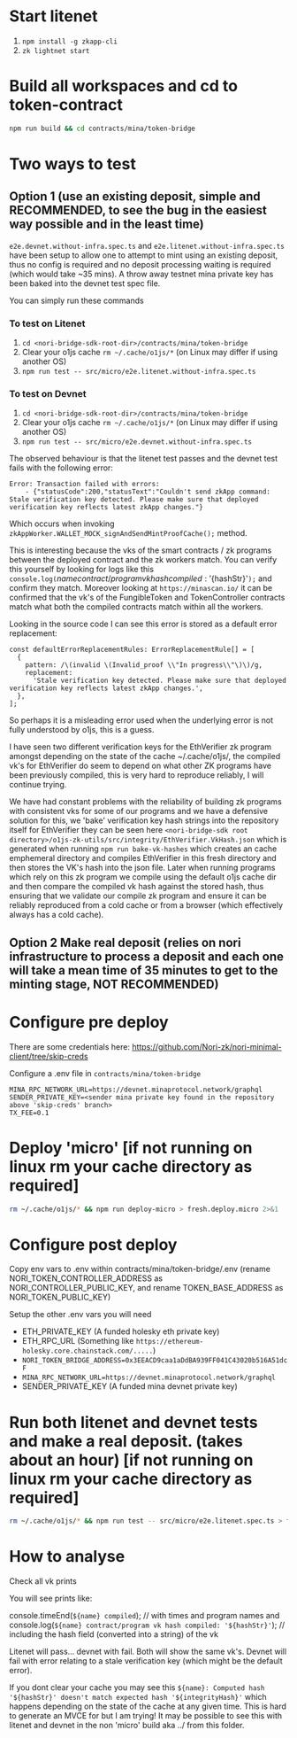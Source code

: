 # Start litenet
1. `npm install -g zkapp-cli`
2. `zk lightnet start`

# Build all workspaces and cd to token-contract
```sh
npm run build && cd contracts/mina/token-bridge
```

# Two ways to test

## Option 1 (use an existing deposit, simple and RECOMMENDED, to see the bug in the easiest way possible and in the least time)

`e2e.devnet.without-infra.spec.ts` and `e2e.litenet.without-infra.spec.ts` have been setup to allow one to attempt to mint using an existing deposit, thus no config is required and no deposit processing waiting is required (which would take ~35 mins). A throw away testnet mina private key has been baked into the devnet test spec file.

You can simply run these commands

### To test on Litenet
1. `cd <nori-bridge-sdk-root-dir>/contracts/mina/token-bridge`
2. Clear your o1js cache `rm ~/.cache/o1js/*` (on Linux may differ if using another OS)
3. `npm run test -- src/micro/e2e.litenet.without-infra.spec.ts`

### To test on Devnet
1. `cd <nori-bridge-sdk-root-dir>/contracts/mina/token-bridge`
2. Clear your o1js cache `rm ~/.cache/o1js/*` (on Linux may differ if using another OS)
3. `npm run test -- src/micro/e2e.devnet.without-infra.spec.ts`

The observed behaviour is that the litenet test passes and the devnet test fails with the following error:
```
Error: Transaction failed with errors:
    - {"statusCode":200,"statusText":"Couldn't send zkApp command: Stale verification key detected. Please make sure that deployed verification key reflects latest zkApp changes."}
```

Which occurs when invoking `zkAppWorker.WALLET_MOCK_signAndSendMintProofCache();` method. 

This is interesting because the vks of the smart contracts / zk programs between the deployed contract and the zk workers match. You can verify this yourself by looking for logs like this `console.log(`${name} contract/program vk hash compiled: '${hashStr}'`);` and confirm they match. Moreover looking at `https://minascan.io/` it can be confirmed that the vk's of the FungibleToken and TokenController contracts match what both the compiled contracts match within all the workers.

Looking in the source code I can see this error is stored as a default error replacement:

```
const defaultErrorReplacementRules: ErrorReplacementRule[] = [
  {
    pattern: /\(invalid \(Invalid_proof \\"In progress\\"\)\)/g,
    replacement:
      'Stale verification key detected. Please make sure that deployed verification key reflects latest zkApp changes.',
  },
];
```

So perhaps it is a misleading error used when the underlying error is not fully understood by o1js, this is a guess.

I have seen two different verification keys for the EthVerifier zk program amongst depending on the state of the cache ~/.cache/o1js/, the compiled vk's for EthVerifier do seem to depend on what other ZK programs have been previously compiled, this is very hard to reproduce reliably, I will continue trying. 

We have had constant problems with the reliability of building zk programs with consistent vks for some of our programs and we have a defensive solution for this, we 'bake' verification key hash strings into the repository itself for EthVerifier they can be seen here `<nori-bridge-sdk root directory>/o1js-zk-utils/src/integrity/EthVerifier.VkHash.json` which is generated when running `npm run bake-vk-hashes` which creates an cache emphemeral directory and compiles EthVerifier in this fresh directory and then stores the VK's hash into the json file. Later when running programs which rely on this zk program we compile using the default o1js cache dir and then compare the compiled vk hash against the stored hash, thus ensuring that we validate our compile zk program and ensure it can be reliably reproduced from a cold cache or from a browser (which effectively always has a cold cache).

## Option 2 Make real deposit (relies on nori infrastructure to process a deposit and each one will take a mean time of 35 minutes to get to the minting stage, NOT RECOMMENDED)

# Configure pre deploy

There are some credentials here: https://github.com/Nori-zk/nori-minimal-client/tree/skip-creds

Configure a .env file in `contracts/mina/token-bridge`

```
MINA_RPC_NETWORK_URL=https://devnet.minaprotocol.network/graphql
SENDER_PRIVATE_KEY=<sender mina private key found in the repository above 'skip-creds' branch>
TX_FEE=0.1
```

# Deploy 'micro' [if not running on linux rm your cache directory as required]
```sh
rm ~/.cache/o1js/* && npm run deploy-micro > fresh.deploy.micro 2>&1
```

# Configure post deploy

Copy env vars to .env within contracts/mina/token-bridge/.env (rename NORI_TOKEN_CONTROLLER_ADDRESS as NORI_CONTROLLER_PUBLIC_KEY, and rename TOKEN_BASE_ADDRESS as NORI_TOKEN_PUBLIC_KEY)

Setup the other .env vars you will need

- ETH_PRIVATE_KEY (A funded holesky eth private key)
- ETH_RPC_URL (Something like `https://ethereum-holesky.core.chainstack.com/.....`)
- `NORI_TOKEN_BRIDGE_ADDRESS=0x3EEACD9caa1aDdBA939FF041C43020b516A51dcF`
- `MINA_RPC_NETWORK_URL=https://devnet.minaprotocol.network/graphql`
- SENDER_PRIVATE_KEY (A funded mina devnet private key)

# 

# Run both litenet and devnet tests and make a real deposit. (takes about an hour) [if not running on linux rm your cache directory as required]

```sh
rm ~/.cache/o1js/* && npm run test -- src/micro/e2e.litenet.spec.ts > fresh.test.micro.e2e.litenet.spec 2>&1 && rm ~/.cache/o1js/* && npm run test -- src/micro/e2e.devnet.spec.ts > fresh.test.micro.e2e.devnet.spec 2>&1
```

# How to analyse

Check all vk prints 

You will see prints like:

console.timeEnd(`${name} compiled`); // with times and program names
and console.log(`${name} contract/program vk hash compiled: '${hashStr}'`); // including the hash field (converted into a string) of the vk

Litenet will pass... devnet with fail. Both will show the same vk's. Devnet will fail with error relating
to a stale verification key (which might be the default error).

If you dont clear your cache you may see this `${name}: Computed hash '${hashStr}' doesn't match expected hash '${integrityHash}'` which happens depending on the state of the cache at any given time. This is hard to generate an MVCE for but I am trying! It may be possible to see this with litenet and devnet in the non 'micro' build aka ../ from this folder.